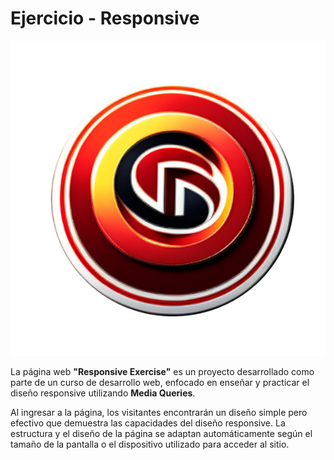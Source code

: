 # Ejercicio - Responsive

![](https://github.com/NicolasJNunez/Responsive-exercise/blob/main/img/logo%20flasheado.png?raw=true)

La página web **"Responsive Exercise"** es un proyecto desarrollado como parte de un curso de desarrollo web, enfocado en enseñar y practicar el diseño responsive utilizando **Media Queries**.

Al ingresar a la página, los visitantes encontrarán un diseño simple pero efectivo que demuestra las capacidades del diseño responsive. La estructura y el diseño de la página se adaptan automáticamente según el tamaño de la pantalla o el dispositivo utilizado para acceder al sitio.
